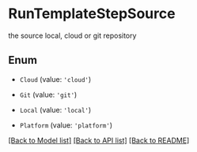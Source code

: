 # RunTemplateStepSource

the source local, cloud or git repository

## Enum

* `Cloud` (value: `'cloud'`)

* `Git` (value: `'git'`)

* `Local` (value: `'local'`)

* `Platform` (value: `'platform'`)

[[Back to Model list]](../README.md#documentation-for-models) [[Back to API list]](../README.md#documentation-for-api-endpoints) [[Back to README]](../README.md)
